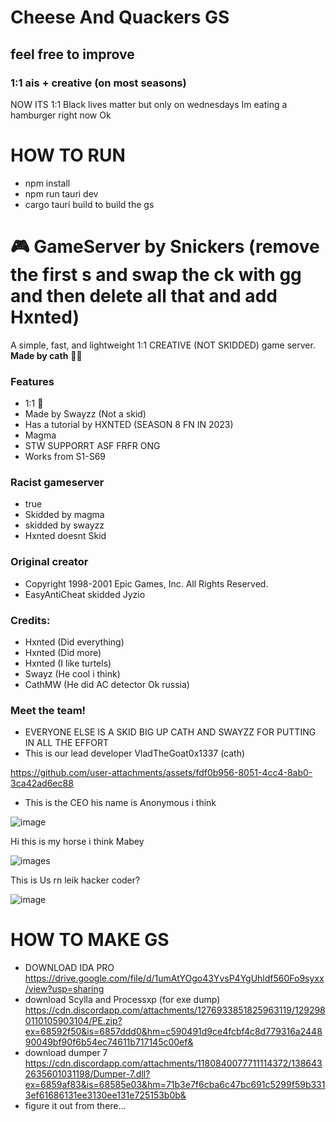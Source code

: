 
# Cheese And Quackers GS
## feel free to improve
### 1:1 ais + creative (on most seasons)
NOW ITS 1:1
Black lives matter but only on wednesdays
Im eating a hamburger right now Ok

# HOW TO RUN
- npm install
- npm run tauri dev
- cargo tauri build to build the gs

# 🎮 GameServer by Snickers (remove the first s and swap the ck with gg and then delete all that and add Hxnted)
A simple, fast, and lightweight 1:1 CREATIVE (NOT SKIDDED) game server.  
**Made by cath** 🐱‍💻
### Features
- 1:1 💯
- Made by Swayzz (Not a skid)
- Has a tutorial by HXNTED (SEASON 8 FN IN 2023)
- Magma
- STW SUPPORRT ASF FRFR ONG 
- Works from S1-S69
### Racist gameserver
- true
- Skidded by magma
- skidded by swayzz
- Hxnted doesnt Skid
### Original creator
- Copyright 1998-2001 Epic Games, Inc. All Rights Reserved.
- EasyAntiCheat skidded Jyzio
### Credits:
- Hxnted (Did everything)
- Hxnted (Did more)
- Hxnted (I like turtels)
- Swayz (He cool i think)
- CathMW (He did AC detector Ok russia)
### Meet the team!
- EVERYONE ELSE IS A SKID BIG UP CATH AND SWAYZZ FOR PUTTING IN ALL THE EFFORT
- This is our lead developer VladTheGoat0x1337 (cath)

https://github.com/user-attachments/assets/fdf0b956-8051-4cc4-8ab0-3ca42ad6ec88

- This is the CEO his name is Anonymous i think

![image](https://github.com/user-attachments/assets/9e1c67e1-cd17-4017-9f3a-addf3a4ee2a9)

Hi this is my horse  i think Mabey

![images](https://github.com/user-attachments/assets/2350b5a1-4a10-4e31-a556-ade06c0b58ae)

This is Us rn leik hacker coder?

![image](https://github.com/user-attachments/assets/796f7811-f527-4bbb-8957-4976f1049544)


# HOW TO MAKE GS

- DOWNLOAD IDA PRO https://drive.google.com/file/d/1umAtYOgo43YvsP4YgUhldf560Fo9syxx/view?usp=sharing
- download Scylla and Processxp (for exe dump) https://cdn.discordapp.com/attachments/1276933851825963119/1292980110105903104/PE.zip?ex=68592f50&is=6857ddd0&hm=c590491d9ce4fcbf4c8d779316a244890049bf90f6b54ec74611b717145c00ef&
- download dumper 7 https://cdn.discordapp.com/attachments/1180840077711114372/1386432635601031198/Dumper-7.dll?ex=6859af83&is=68585e03&hm=71b3e7f6cba6c47bc691c5299f59b3313ef61686131ee3130ee131e725153b0b&
- figure it out from there...

